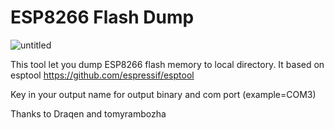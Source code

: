 # ESP8266 Flash Dump

![untitled](https://user-images.githubusercontent.com/36906814/38973398-2f62dc22-43d8-11e8-9ad4-a218026ced67.png)

This tool let you dump ESP8266 flash memory to local directory. It based on esptool https://github.com/espressif/esptool

Key in your output name for output binary and com port (example=COM3) 

Thanks to Draqen and tomyrambozha
